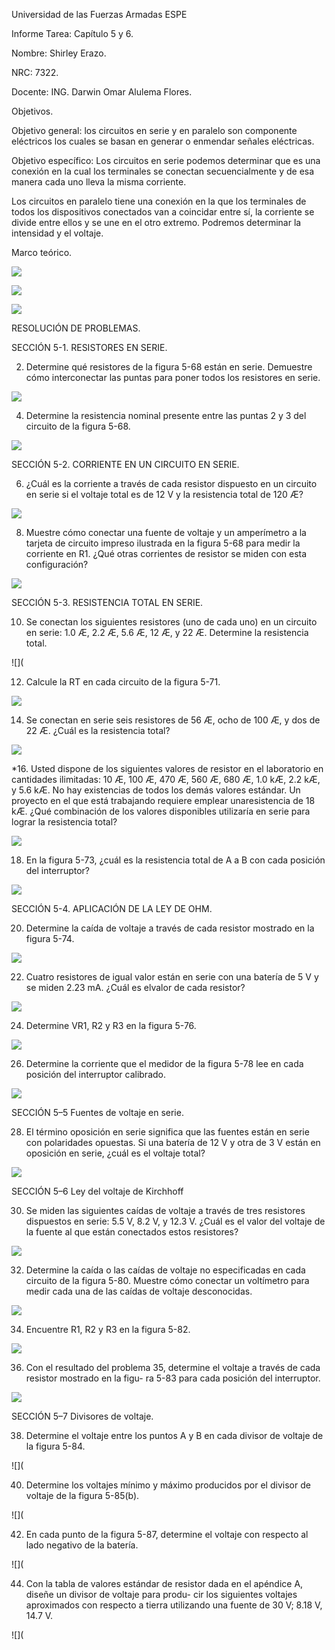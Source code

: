 Universidad de las Fuerzas Armadas ESPE

Informe Tarea: Capítulo 5 y 6.

Nombre: Shirley Erazo.

NRC: 7322.

Docente: ING. Darwin Omar Alulema Flores.

Objetivos.

Objetivo general: los circuitos en serie y en paralelo son componente eléctricos los cuales se basan en generar o enmendar señales eléctricas. 

Objetivo específico: Los circuitos en serie podemos determinar que es una conexión en la cual los terminales se conectan secuencialmente y de esa manera cada uno lleva la misma corriente.

Los circuitos en paralelo tiene una conexión en la que los terminales de todos los dispositivos conectados van a coincidar entre sí, la corriente se divide entre ellos y se une en el otro extremo. Podremos determinar la intensidad y el voltaje.

Marco teórico. 

![](https://github.com/Shirley-Erazo9/Informe-N3/blob/main/MP1.jpg)

![](https://github.com/Shirley-Erazo9/Informe-N3/blob/main/MP2.jpg)

![](https://github.com/Shirley-Erazo9/Informe-N3/blob/main/MP3.jpg)

RESOLUCIÓN DE PROBLEMAS.

SECCIÓN 5-1. RESISTORES EN SERIE.

2. Determine qué resistores de la figura 5-68 están en serie. Demuestre cómo interconectar las puntas para poner todos los resistores en serie.

![](https://github.com/Shirley-Erazo9/Informe-N3/blob/main/EJ%202.png)

4. Determine la resistencia nominal presente entre las puntas 2 y 3 del circuito de la figura 5-68.

![](https://github.com/Shirley-Erazo9/Informe-N3/blob/main/EJ4%20(2).png)

SECCIÓN 5-2. CORRIENTE EN UN CIRCUITO EN SERIE.

6. ¿Cuál es la corriente a través de cada resistor dispuesto en un circuito en serie si el voltaje total es de 12 V y la resistencia total de 120 Æ?

![](https://github.com/Shirley-Erazo9/Informe-N3/blob/main/EJ6%20(2).png)

8. Muestre cómo conectar una fuente de voltaje y un amperímetro a la tarjeta de circuito impreso ilustrada en la figura 5-68 para medir la corriente en R1. ¿Qué otras corrientes de resistor se miden con esta configuración?

![](https://github.com/Shirley-Erazo9/Informe-N3/blob/main/EJ8%20(2).png)

SECCIÓN 5-3. RESISTENCIA TOTAL EN SERIE.

10. Se conectan los siguientes resistores (uno de cada uno) en un circuito en serie: 1.0 Æ, 2.2 Æ, 5.6 Æ, 12 Æ, y 22 Æ. Determine la resistencia total.

![](

12. Calcule la RT en cada circuito de la figura 5-71.

![](https://github.com/Shirley-Erazo9/Informe-N3/blob/main/EJ12.png)

14. Se conectan en serie seis resistores de 56 Æ, ocho de 100 Æ, y dos de 22 Æ. ¿Cuál es la resistencia total?

![](https://github.com/Shirley-Erazo9/Informe-N3/blob/main/EJ14.png)

*16. Usted dispone de los siguientes valores de resistor en el laboratorio en cantidades ilimitadas: 10 Æ, 100 Æ, 470 Æ, 560 Æ, 680 Æ, 1.0 kÆ, 2.2 kÆ, y 5.6 kÆ. No hay existencias de todos los demás valores estándar. Un proyecto en el que está trabajando requiere emplear unaresistencia de 18 kÆ. ¿Qué combinación de los valores disponibles utilizaría en serie para lograr la resistencia total?

![](https://github.com/Shirley-Erazo9/Informe-N3/blob/main/EJ16.png)

18. En la figura 5-73, ¿cuál es la resistencia total de A a B con cada posición del interruptor?

![](https://github.com/Shirley-Erazo9/Informe-N3/blob/main/EJ18.png)

SECCIÓN 5-4. APLICACIÓN DE LA LEY DE OHM.

20. Determine la caída de voltaje a través de cada resistor mostrado en la figura 5-74.

![](https://github.com/Shirley-Erazo9/Informe-N3/blob/main/EJ20%20(2).png)

22. Cuatro resistores de igual valor están en serie con una batería de 5 V y se miden 2.23 mA. ¿Cuál es elvalor de cada resistor?

![](https://github.com/Shirley-Erazo9/Informe-N3/blob/main/EJ22.png)

24. Determine VR1, R2 y R3 en la figura 5-76.

![](https://github.com/Shirley-Erazo9/Informe-N3/blob/main/EJ24.png)

26. Determine la corriente que el medidor de la figura 5-78 lee en cada posición del interruptor calibrado.

![](https://github.com/Shirley-Erazo9/Informe-N3/blob/main/EJ26.png)

SECCIÓN 5–5 Fuentes de voltaje en serie.

28. El término oposición en serie significa que las fuentes están en serie con polaridades opuestas. Si una batería de 12 V y otra de 3 V están en oposición en serie, ¿cuál es el voltaje total?

![](https://github.com/Shirley-Erazo9/Informe-N3/blob/main/EJ28.png)

SECCIÓN 5–6 Ley del voltaje de Kirchhoff

30. Se miden las siguientes caídas de voltaje a través de tres resistores dispuestos en serie: 5.5 V, 8.2 V, y 12.3 V. ¿Cuál es el valor del voltaje de la fuente al que están conectados estos resistores?

![](https://github.com/Shirley-Erazo9/Informe-N3/blob/main/EJ30S5.png)

32. Determine la caída o las caídas de voltaje no especificadas en cada circuito de la figura 5-80. Muestre cómo conectar un voltímetro para medir cada una de las caídas de voltaje desconocidas.

![](https://github.com/Shirley-Erazo9/Informe-N3/blob/main/EJ32.png)

34. Encuentre R1, R2 y R3 en la figura 5-82.

![](https://github.com/Shirley-Erazo9/Informe-N3/blob/main/EJE34.png)

36. Con el resultado del problema 35, determine el voltaje a través de cada resistor mostrado en la figu- ra 5-83 para cada posición del interruptor.

![](https://github.com/Shirley-Erazo9/Informe-N3/blob/main/EJ36.png)

SECCIÓN 5–7 Divisores de voltaje.

38. Determine el voltaje entre los puntos A y B en cada divisor de voltaje de la figura 5-84.

![](

40. Determine los voltajes mínimo y máximo producidos por el divisor de voltaje de la figura 5-85(b).

![](

42. En cada punto de la figura 5-87, determine el voltaje con respecto al lado negativo de la batería.

![](

44. Con la tabla de valores estándar de resistor dada en el apéndice A, diseñe un divisor de voltaje para produ- cir los siguientes voltajes aproximados con respecto a tierra utilizando una fuente de 30 V; 8.18 V, 14.7 V.

![](
